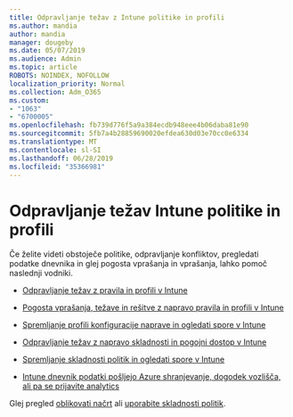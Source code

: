 ```yaml
---
title: Odpravljanje težav z Intune politike in profili
ms.author: mandia
author: mandia
manager: dougeby
ms.date: 05/07/2019
ms.audience: Admin
ms.topic: article
ROBOTS: NOINDEX, NOFOLLOW
localization_priority: Normal
ms.collection: Adm_O365
ms.custom:
- "1063"
- "6700005"
ms.openlocfilehash: fb739d776f5a9a384ecdb948eee4b06daba81e90
ms.sourcegitcommit: 5fb7a4b28859690020efdea630d03e70cc0e6334
ms.translationtype: MT
ms.contentlocale: sl-SI
ms.lasthandoff: 06/28/2019
ms.locfileid: "35366981"
---
```

# <a name="troubleshooting-intune-policy-and-profiles"></a>Odpravljanje težav Intune politike in profili

Če želite videti obstoječe politike, odpravljanje konfliktov, pregledati podatke dnevnika in glej pogosta vprašanja in vprašanja, lahko pomoč naslednji vodniki.

- [Odpravljanje težav z pravila in profili v Intune](https://docs.microsoft.com/intune/troubleshoot-policies-in-microsoft-intune)

- [Pogosta vprašanja, težave in rešitve z napravo pravila in profili v Intune](https://docs.microsoft.com/intune/device-profile-troubleshoot)

- [Spremljanje profili konfiguracije naprave in ogledati spore v Intune](https://docs.microsoft.com/intune/device-profile-monitor)

- [Odpravljanje težav z napravo skladnosti in pogojni dostop v Intune](https://docs.microsoft.com/intune/troubleshoot-conditional-access)

- [Spremljanje skladnosti politik in ogledati spore v Intune](https://docs.microsoft.com/intune/compliance-policy-monitor)

- [Intune dnevnik podatki pošljejo Azure shranjevanje, dogodek vozlišča, ali pa se prijavite analytics](https://docs.microsoft.com/intune/review-logs-using-azure-monitor)

Glej pregled [oblikovati načrt](https://docs.microsoft.com/intune/device-profiles) ali [uporabite skladnosti politik](https://docs.microsoft.com/intune/device-compliance-get-started).